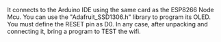 It connects to the Arduino IDE using the same card as the ESP8266 Node Mcu. 
You can use the "Adafruit_SSD1306.h" library to program its OLED. 
You must define the RESET pin as D0. 
In any case, after unpacking and connecting it, bring a program to TEST the wifi.
